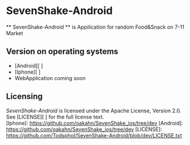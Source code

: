 # SevenShake-Android
** SevenShake-Android ** is Appilication for random Food&Snack on 7-11 Market


## Version on operating systems
* [Android][ ] 
* [Iphone][ ]
* WebApplication coming soon

## Licensing
*SevenShake-Android* is licensed under the Apache License, Version 2.0. See [LICENSE][ ] for the full license text.
<br>
[Iphone]: https://github.com/oakahn/SevenShake_ios/tree/dev
[Android]: https://github.com/oakahn/SevenShake_ios/tree/dev
[LICENSE]: https://github.com/Todsphol/SevenShake-Android/blob/dev/LICENSE.txt